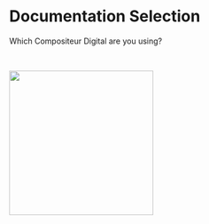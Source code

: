 # Documentation Selection

Which Compositeur Digital are you using?

<br>

[<img width="260" src="en/img/main_doc_ux-v3.jpg"/>](http://doc.compositeurdigital.com/UX/en/)


<br>
<br>
<br>
<br>
<br>
<br>
<br>
<br>
<br>
<br>

<br>
<br>
<br>
<br>
<br>

